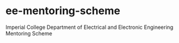 ee-mentoring-scheme
===================

Imperial College Department of Electrical and Electronic Engineering Mentoring Scheme
